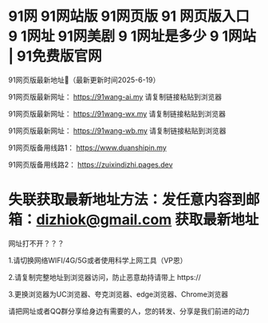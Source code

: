 # 91网 91网站版 91网页版 91 网页版入口 9 1网址 91网美剧 9 1网址是多少 9 1网站 | 91免费版官网

91网页版最新地址👋（最新更新时间2025-6-19）

91网页版最新网址： https://91wang-ai.my 请复制链接粘贴到浏览器

91网页版最新网址： https://91wang-wx.my 请复制链接粘贴到浏览器

91网页版最新网址： https://91wang-wb.my 请复制链接粘贴到浏览器

91网页版备用线路1： https://www.duanshipin.my

91网页版备用线路2： https://zuixindizhi.pages.dev

# 失联获取最新地址方法：发任意内容到邮箱：dizhiok@gmail.com 获取最新地址

网址打不开？？？

1.请切换网络WIFI/4G/5G或者使用科学上网工具（VP恩）

2.请复制完整地址到浏览器访问，防止恶意劫持请带上 https://

3.更换浏览器为UC浏览器、夸克浏览器、edge浏览器、Chrome浏览器

请把网址或者QQ群分享给身边有需要的人，您的转发、分享是我们前进的动力


